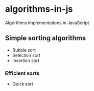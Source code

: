 # algorithms-in-js
Algorithms implementations in JavaScript

## Simple sorting algorithms

- Bubble sort
- Selection sort
- Insertion sort
### Efficient sorts
- Quick sort